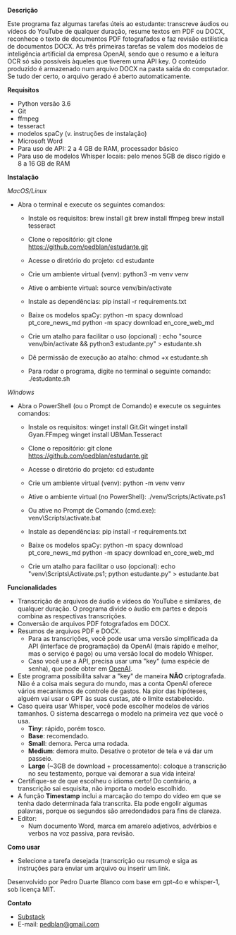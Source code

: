**Descrição**

Este programa faz algumas tarefas úteis ao estudante: transcreve áudios ou vídeos do YouTube de qualquer duração, resume textos em PDF ou DOCX, reconhece o texto de documentos PDF fotografados e faz revisão estilística de documentos DOCX. As três primeiras tarefas se valem dos modelos de inteligência artificial da empresa OpenAI, sendo que o resumo e a leitura OCR só são possíveis àqueles que tiverem uma API key. O conteúdo produzido é armazenado num arquivo DOCX na pasta saída do computador. Se tudo der certo, o arquivo gerado é aberto automaticamente.

**Requisitos**

  - Python versão 3.6
  - Git
  - ffmpeg
  - tesseract
  - modelos spaCy (v. instruções de instalação)
  - Microsoft Word
  - Para uso de API: 2 a 4 GB de RAM, processador básico
  - Para uso de modelos Whisper locais: pelo menos 5GB de disco rígido e 8 a 16 GB de RAM

**Instalação**

*MacOS/Linux*

- Abra o terminal e execute os seguintes comandos:

  - Instale os requisitos:
  brew install git
  brew install ffmpeg
  brew install tesseract  

  - Clone o repositório:
  git clone https://github.com/pedblan/estudante.git
 
  - Acesse o diretório do projeto:
  cd estudante
 
  - Crie um ambiente virtual (venv):
  python3 -m venv venv
 
  - Ative o ambiente virtual:
  source venv/bin/activate
 
  - Instale as dependências:
  pip install -r requirements.txt

  - Baixe os modelos spaCy:
  python -m spacy download pt_core_news_md
  python -m spacy download en_core_web_md
 
  - Crie um atalho para facilitar o uso (opcional) :
  echo "source venv/bin/activate && python3 estudante.py" > estudante.sh
 
  - Dê permissão de execução ao atalho:
  chmod +x estudante.sh
 
  - Para rodar o programa, digite no terminal o seguinte comando:
  ./estudante.sh

*Windows*

- Abra o PowerShell (ou o Prompt de Comando) e execute os seguintes comandos:

  - Instale os requisitos:
  winget install Git.Git
  winget install Gyan.FFmpeg
  winget install UBMan.Tesseract


  - Clone o repositório:
  git clone https://github.com/pedblan/estudante.git
 
  - Acesse o diretório do projeto:
  cd estudante
 
  - Crie um ambiente virtual (venv):
  python -m venv venv
 
  - Ative o ambiente virtual (no PowerShell):
  ./venv/Scripts/Activate.ps1
 
  - Ou ative no Prompt de Comando (cmd.exe):
  venv\Scripts\activate.bat
 
  - Instale as dependências:
  pip install -r requirements.txt

  - Baixe os modelos spaCy:
  python -m spacy download pt_core_news_md
  python -m spacy download en_core_web_md
 
  - Crie um atalho para facilitar o uso (opcional):
  echo "venv\Scripts\Activate.ps1; python estudante.py" > estudante.bat


**Funcionalidades**

  - Transcrição de arquivos de áudio e vídeos do YouTube e similares, de qualquer duração. O programa divide o áudio em partes e depois combina as respectivas transcrições.
  - Conversão de arquivos PDF fotografados em DOCX.
  - Resumos de arquivos PDF e DOCX.
    - Para as transcrições, você pode usar uma versão simplificada da API (interface de programação) da OpenAI (mais rápido e melhor, mas o serviço é pago) ou uma versão local do modelo Whisper.
    - Caso você use a API, precisa usar uma "key" (uma espécie de senha), que pode obter em [OpenAI](https://platform.openai.com/signup).
  - Este programa possibilita salvar a "key" de maneira **NÃO** criptografada. Não é a coisa mais segura do mundo, mas a conta OpenAI oferece vários mecanismos de controle de gastos. Na pior das hipóteses, alguém vai usar o GPT às suas custas, até o limite estabelecido.
  - Caso queira usar Whisper, você pode escolher modelos de vários tamanhos. O sistema descarrega o modelo na primeira vez que você o usa.
    - **Tiny**: rápido, porém tosco.
    - **Base**: recomendado.
    - **Small**: demora. Perca uma rodada.
    - **Medium**: demora muito. Desative o protetor de tela e vá dar um passeio.
    - **Large** (~3GB de download + processamento): coloque a transcrição no seu testamento, porque vai demorar a sua vida inteira!
  - Certifique-se de que escolheu o idioma certo! Do contrário, a transcrição sai esquisita, não importa o modelo escolhido.
  - A função **Timestamp** inclui a marcação do tempo do vídeo em que se tenha dado determinada fala transcrita. Ela pode engolir algumas palavras, porque os segundos são arredondados para fins de clareza.
  - Editor:
    - Num documento Word, marca em amarelo adjetivos, advérbios e verbos na voz passiva, para revisão.

**Como usar**

  - Selecione a tarefa desejada (transcrição ou resumo) e siga as instruções para enviar um arquivo ou inserir um link.

Desenvolvido por Pedro Duarte Blanco com base em gpt-4o e whisper-1, sob licença MIT.

**Contato**

- [Substack](https://pedblan.substack.com)
- E-mail: pedblan@gmail.com
